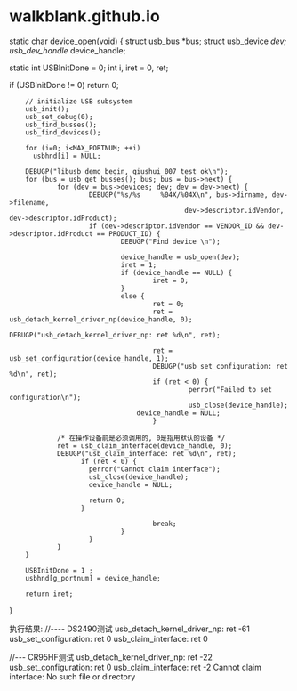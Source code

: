 # walkblank.github.io

static char device_open(void)
{
        struct usb_bus *bus;
        struct usb_device *dev;
        usb_dev_handle* device_handle;

  static int USBInitDone = 0;
  int i, iret = 0, ret;

  if (USBInitDone != 0) return 0;

        // initialize USB subsystem
        usb_init();
        usb_set_debug(0);
        usb_find_busses();
        usb_find_devices();

        for (i=0; i<MAX_PORTNUM; ++i)
          usbhnd[i] = NULL;

        DEBUGP("libusb demo begin, qiushui_007 test ok\n");
        for (bus = usb_get_busses(); bus; bus = bus->next) {
                for (dev = bus->devices; dev; dev = dev->next) {
                        DEBUGP("%s/%s     %04X/%04X\n", bus->dirname, dev->filename,
                                                dev->descriptor.idVendor, dev->descriptor.idProduct);
                        if (dev->descriptor.idVendor == VENDOR_ID && dev->descriptor.idProduct == PRODUCT_ID) {
                                DEBUGP("Find device \n");

                                device_handle = usb_open(dev);
                                iret = 1;
                                if (device_handle == NULL) {
                                        iret = 0;
                                }
                                else {
                                        ret = 0;
                                        ret = usb_detach_kernel_driver_np(device_handle, 0);
                                        DEBUGP("usb_detach_kernel_driver_np: ret %d\n", ret);

                                        ret = usb_set_configuration(device_handle, 1);
                                        DEBUGP("usb_set_configuration: ret %d\n", ret);
                                        if (ret < 0) {
                                                 perror("Failed to set configuration\n");
                                                 usb_close(device_handle);
                                    device_handle = NULL;
                                        }

                /* 在操作设备前是必须调用的, 0是指用默认的设备 */
                ret = usb_claim_interface(device_handle, 0);
                DEBUGP("usb_claim_interface: ret %d\n", ret);
                      if (ret < 0) {
                        perror("Cannot claim interface");
                        usb_close(device_handle);
                        device_handle = NULL;

                        return 0;
                      }

                                        break;
                                }
                        }
                }
        }

        USBInitDone = 1 ;
        usbhnd[g_portnum] = device_handle;

        return iret;
}

执行结果:
//---- DS2490测试
usb_detach_kernel_driver_np: ret -61
usb_set_configuration: ret 0
usb_claim_interface: ret 0

//--- CR95HF测试
usb_detach_kernel_driver_np: ret -22
usb_set_configuration: ret 0
usb_claim_interface: ret -2
Cannot claim interface: No such file or directory
